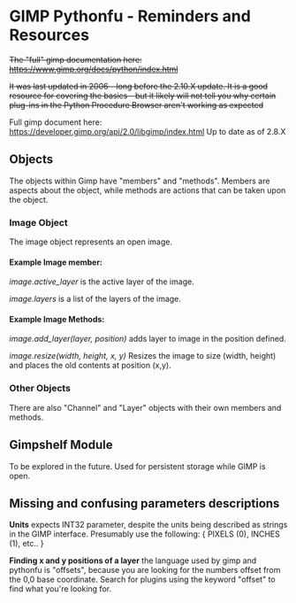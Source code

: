 # GIMP Pythonfu - Reminders and Resources

~~The "full" gimp documentation here: https://www.gimp.org/docs/python/index.html~~

~~It was last updated in 2006 - long before the 2.10.X update. It is a good resource for covering the basics - but it likely will not tell you why certain plug-ins in the Python Procedure Browser aren't working as expected~~

Full gimp document here: https://developer.gimp.org/api/2.0/libgimp/index.html Up to date as of 2.8.X

## Objects

The objects within Gimp have "members" and "methods". Members are aspects about the object, while methods are actions that can be taken upon the object.

### Image Object

The image object represents an open image. 

#### Example Image member:
_image.active_layer_ is the active layer of the image. 

_image.layers_ is a list of the layers of the image.

#### Example Image Methods:
_image.add_layer(layer, position)_ adds layer to image in the position defined.

_image.resize(width, height, x, y)_ Resizes the image to size (width, height) and places the old contents at position (x,y).

### Other Objects
There are also "Channel" and "Layer" objects with their own members and methods.

## Gimpshelf Module
To be explored in the future. Used for persistent storage while GIMP is open.

## Missing and confusing parameters descriptions

**Units** expects INT32 parameter, despite the units being described as strings in the GIMP interface. Presumably use the following:  { PIXELS (0), INCHES (1), etc.. }

**Finding x and y positions of a layer** the language used by gimp and pythonfu is "offsets", because you are looking for the numbers offset from the 0,0 base coordinate. Search for plugins using the keyword "offset" to find what you're looking for.
